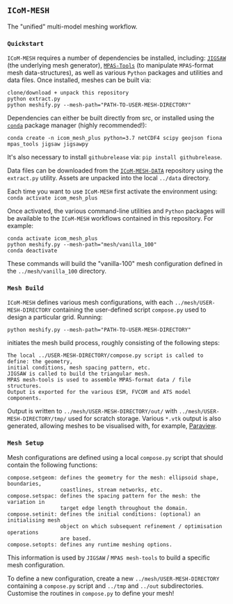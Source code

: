 ## `ICoM-MESH`

The "unified" multi-model meshing workflow.

### `Quickstart`

`ICoM-MESH` requires a number of dependencies be installed, including: <a href="https://github.com/dengwirda/jigsaw-python">`JIGSAW`</a> (the underlying mesh generator), <a href="https://github.com/MPAS-Dev/MPAS-Tools">`MPAS-Tools`</a> (to manipulate `MPAS`-format mesh data-structures), as well as various `Python` packages and utilities and data files. Once installed, meshes can be built via:

    clone/download + unpack this repository
    python extract.py
    python meshify.py --mesh-path="PATH-TO-USER-MESH-DIRECTORY"
    
Dependencies can either be built directly from src, or installed using the <a href="https://anaconda.org/conda-forge/">`conda`</a> package manager (highly recommended!):

    conda create -n icom_mesh_plus python=3.7 netCDF4 scipy geojson fiona mpas_tools jigsaw jigsawpy

It's also necessary to install `githubrelease` via: `pip install githubrelease`.

Data files can be downloaded from the <a href="https://github.com/DOE-ICoM/icom-mesh-data">`ICoM-MESH-DATA`</a> repository using the `extract.py` utility. Assets are unpacked into the local `../data` directory.

Each time you want to use `ICoM-MESH` first activate the environment using: `conda activate icom_mesh_plus`

Once activated, the various command-line utilities and `Python` packages will be available to the `ICoM-MESH` workflows contained in this repository. For example:

    conda activate icom_mesh_plus
    python meshify.py --mesh-path="mesh/vanilla_100"
    conda deactivate

These commands will build the "vanilla-100" mesh configuration defined in the `../mesh/vanilla_100` directory.

### `Mesh Build`

`ICoM-MESH` defines various mesh configurations, with each `../mesh/USER-MESH-DIRECTORY` containing the user-defined script `compose.py` used to design a particular grid. Running:

    python meshify.py --mesh-path="PATH-TO-USER-MESH-DIRECTORY"
    
initiates the mesh build process, roughly consisting of the following steps:

    The local ../USER-MESH-DIRECTORY/compose.py script is called to define: the geometry, 
    initial conditions, mesh spacing pattern, etc.
    JIGSAW is called to build the triangular mesh.
    MPAS mesh-tools is used to assemble MPAS-format data / file structures.
    Output is exported for the various ESM, FVCOM and ATS model components.

Output is written to `../mesh/USER-MESH-DIRECTORY/out/` with `../mesh/USER-MESH-DIRECTORY/tmp/` used for scratch storage. Various `*.vtk` output is also generated, allowing meshes to be visualised with, for example, <a href=https://www.paraview.org/>Paraview</a>.

### `Mesh Setup`

Mesh configurations are defined using a local `compose.py` script that should contain the following functions:

    compose.setgeom: defines the geometry for the mesh: ellipsoid shape, boundaries, 
                     coastlines, stream networks, etc.
    compose.setspac: defines the spacing pattern for the mesh: the variation in 
                     target edge length throughout the domain.
    compose.setinit: defines the initial conditions: (optional) an initialising mesh 
                     object on which subsequent refinement / optimisation operations 
                     are based.
    compose.setopts: defines any runtime meshing options.

This information is used by `JIGSAW` / `MPAS mesh-tools` to build a specific mesh configuration.

To define a new configuration, create a new `../mesh/USER-MESH-DIRECTORY` containing a `compose.py` script and `../tmp` and `../out` subdirectories. Customise the routines in `compose.py` to define your mesh! 



